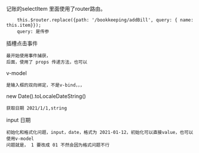 记账的selectItem 里面使用了router路由。
        
        this.$router.replace({path: '/bookkeeping/addBill', query: { name: this.item}});
        query: 是传参

插槽点击事件

    最开始使用事件捕获，
    后面，使用了 props 传递方法，也可以

v-model
    
    是输入框的双向绑定，不是v-bind，，，


new Date().toLocaleDateString()

    获取日期 2021/1/1,string

input   日期

    初始化和格式化问题，input，date，格式为 2021-01-12，初始化可以直接value，也可以使用v-model
    问题就是， 1 要改成 01 不然会因为格式问题不行